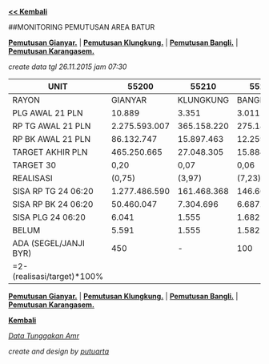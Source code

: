 **[<< Kembali](http://areabatur.github.io/3mm.3atur/)**

##MONITORING PEMUTUSAN AREA BATUR

**[Pemutusan Gianyar.](https://github.com/areabatur/3mm.3atur/blob/master/tusbung/gianyar112015.markdown )** | 
**[Pemutusan Klungkung.](https://github.com/areabatur/3mm.3atur/blob/master/tusbung/klungkung112015.markdown )** | 
**[Pemutusan Bangli.](https://github.com/areabatur/3mm.3atur/blob/master/tusbung/bangli112015.markdown )** | 
**[Pemutusan Karangasem.](https://github.com/areabatur/3mm.3atur/blob/master/tusbung/karangasem112015.markdown )**

_create data tgl 26.11.2015 jam 07:30_

|            UNIT             |      55200      |     55210     |     55220     |      55230      |      5.520      |
|-----------------------------|-----------------|---------------|---------------|-----------------|-----------------|
| RAYON                       | GIANYAR         | KLUNGKUNG     | BANGLI        | KARANGASEM      |   AREA BATUR    |
|  PLG AWAL 21 PLN            |  10.889         |  3.351        |  3.011        |  7.891          |  25.142         |
| RP TG AWAL 21 PLN           |  2.275.593.007  |  365.158.220  |  275.143.355  |  1.076.809.756  |  3.992.704.338  |
|  RP BK AWAL 21 PLN          |  86.132.747     |  15.897.463   |  12.259.464   |  50.260.368     |  164.550.042    |
|  TARGET AKHIR PLN           |  465.250.665    |  27.048.305   |  15.884.801   |  186.660.111    |  694.843.882    |
|  TARGET 30                  |  0,20           |  0,07         |  0,06         |  0,17           |  0,17           |
|  REALISASI                  |  (0,75)         |  (3,97)       |  (7,23)       |  (1,88)         |  (1,32)         |
|  SISA RP TG 24 06:20        |  1.277.486.590  |  161.468.368  |  146.604.220  |  723.572.758    |  2.309.131.936  |
|  SISA RP BK 24 06:20        |  50.460.047     |  7.304.696    |  6.687.346    |  34.251.797     |  98.703.886     |
|  SISA PLG 24 06:20          |  6.041          |  1.555        |  1.682        |  5.080          |  14.358         |
|  BELUM                      |  5.591          |  1.555        |  1.582        |  4.817          |  13.545         |
|  ADA (SEGEL/JANJI BYR)      |  450            |  -            |  100          |  263            |  813            |
| =2-(realisasi/target)*100% |                 |               |               |                 |  -              |

**[Pemutusan Gianyar.](https://github.com/areabatur/3mm.3atur/blob/master/tusbung/gianyar112015.markdown )** | 
**[Pemutusan Klungkung.](https://github.com/areabatur/3mm.3atur/blob/master/tusbung/klungkung112015.markdown )** | 
**[Pemutusan Bangli.](https://github.com/areabatur/3mm.3atur/blob/master/tusbung/bangli112015.markdown )** | 
**[Pemutusan Karangasem.](https://github.com/areabatur/3mm.3atur/blob/master/tusbung/karangasem112015.markdown )**

**[Kembali](http://areabatur.github.io/3mm.3atur/)**

_[Data Tunggakan Amr](https://github.com/areabatur/3mm.3atur/blob/master/amr112015.markdown)_

_create and design by [putuarta](mailto:putuarta@gmail.com)_
